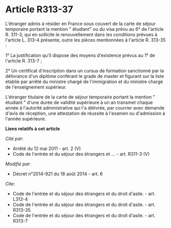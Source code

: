 # Article R313-37

L'étranger admis à résider en France sous couvert de la carte de séjour temporaire portant la mention " étudiant" ou du visa
prévu au 6° de l'article R. 311-3, qui en sollicite le renouvellement dans les conditions prévues à l'article L. 313-4
présente, outre les pièces mentionnées à l'article R. 313-35 : 

1° La justification qu'il dispose des moyens d'existence prévus au 1° de l'article R. 313-7 ; 

2° Un certificat d'inscription dans un cursus de formation sanctionné par la délivrance d'un diplôme conférant le grade de
master et figurant sur la liste établie par arrêté du ministre chargé de l'immigration et du ministre chargé de
l'enseignement supérieur.

L'étranger titulaire de la carte de séjour temporaire portant la mention " étudiant " d'une durée de validité supérieure à un
an transmet chaque année à l'autorité administrative qui l'a délivrée, par courrier avec demande d'avis de réception, une
attestation de réussite à l'examen ou d'admission à l'année supérieure.

**Liens relatifs à cet article**

_Cité par_:

  - Arrêté du 12 mai 2011 - art. 2 (V)
  - Code de l'entrée et du séjour des étrangers et ... - art. R311-3 (V)

_Modifié par_:

  - Décret n°2014-921 du 18 août 2014 - art. 6

_Cite_:

  - Code de l'entrée et du séjour des étrangers et du droit d'asile. - art. L313-4
  - Code de l'entrée et du séjour des étrangers et du droit d'asile. - art. R313-35
  - Code de l'entrée et du séjour des étrangers et du droit d'asile. - art. R313-7
